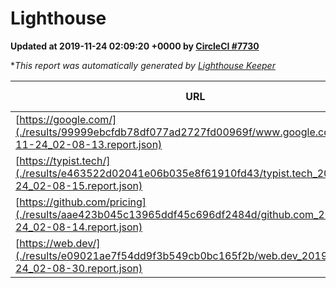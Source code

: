 
# Lighthouse

**Updated at 2019-11-24 02:09:20 +0000 by [CircleCI #7730](https://circleci.com/gh/ItinerisLtd/lighthouse-keeper-example/7730)**

**This report was automatically generated by [Lighthouse Keeper](https://github.com/itinerisltd/lighthouse-keeper)*

| URL | Performance | Accessibility | Best Practices | SEO | PWA | Updated At |
| --- | --- | --- | --- | --- | --- | --- |
| [https://google.com/](./results/99999ebcfdb78df077ad2727fd00969f/www.google.com_2019-11-24_02-08-13.report.json) | 0.94 | 0.86 | 0.93 | 0.83 | 0.56 | 2019-11-24T02:08:13.884Z |
| [https://typist.tech/](./results/e463522d02041e06b035e8f61910fd43/typist.tech_2019-11-24_02-08-15.report.json) |  |  |  |  |  | 2019-11-24T02:08:15.468Z |
| [https://github.com/pricing](./results/aae423b045c13965ddf45c696df2484d/github.com_2019-11-24_02-08-14.report.json) | 0.86 | 0.93 | 0.93 | 0.9 | 0.56 | 2019-11-24T02:08:14.347Z |
| [https://web.dev/](./results/e09021ae7f54dd9f3b549cb0bc165f2b/web.dev_2019-11-24_02-08-30.report.json) | 0.94 | 0.9 | 1 | 0.96 | 0.93 | 2019-11-24T02:08:30.429Z |
